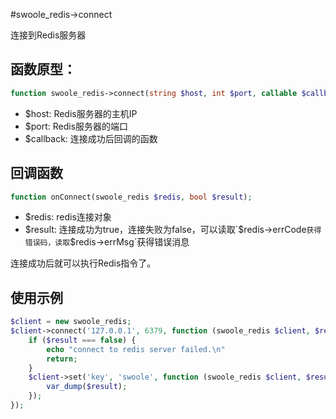 #swoole_redis->connect

连接到Redis服务器

函数原型：
---
```php
function swoole_redis->connect(string $host, int $port, callable $callback);
```
* $host: Redis服务器的主机IP
* $port: Redis服务器的端口
* $callback: 连接成功后回调的函数

回调函数
----
```php
function onConnect(swoole_redis $redis, bool $result);
```

* $redis: redis连接对象
* $result: 连接成功为true，连接失败为false，可以读取`$redis->errCode`获得错误码，读取`$redis->errMsg`获得错误消息

连接成功后就可以执行Redis指令了。

使用示例
----
```php
$client = new swoole_redis;
$client->connect('127.0.0.1', 6379, function (swoole_redis $client, $result) {
	if ($result === false) {
		echo "connect to redis server failed.\n"
		return;
	}
    $client->set('key', 'swoole', function (swoole_redis $client, $result) {
        var_dump($result);
    });
});
```
